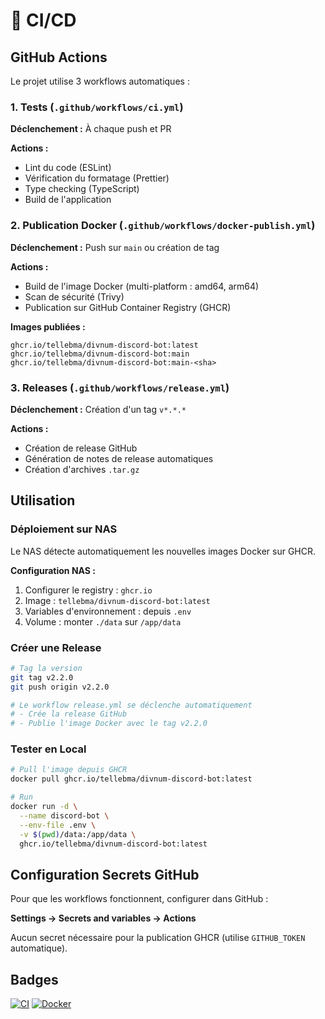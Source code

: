 # 🔄 CI/CD

## GitHub Actions

Le projet utilise 3 workflows automatiques :

### 1. Tests (`.github/workflows/ci.yml`)

**Déclenchement :** À chaque push et PR

**Actions :**
- Lint du code (ESLint)
- Vérification du formatage (Prettier)
- Type checking (TypeScript)
- Build de l'application

### 2. Publication Docker (`.github/workflows/docker-publish.yml`)

**Déclenchement :** Push sur `main` ou création de tag

**Actions :**
- Build de l'image Docker (multi-platform : amd64, arm64)
- Scan de sécurité (Trivy)
- Publication sur GitHub Container Registry (GHCR)

**Images publiées :**
```
ghcr.io/tellebma/divnum-discord-bot:latest
ghcr.io/tellebma/divnum-discord-bot:main
ghcr.io/tellebma/divnum-discord-bot:main-<sha>
```

### 3. Releases (`.github/workflows/release.yml`)

**Déclenchement :** Création d'un tag `v*.*.*`

**Actions :**
- Création de release GitHub
- Génération de notes de release automatiques
- Création d'archives `.tar.gz`

## Utilisation

### Déploiement sur NAS

Le NAS détecte automatiquement les nouvelles images Docker sur GHCR.

**Configuration NAS :**
1. Configurer le registry : `ghcr.io`
2. Image : `tellebma/divnum-discord-bot:latest`
3. Variables d'environnement : depuis `.env`
4. Volume : monter `./data` sur `/app/data`

### Créer une Release

```bash
# Tag la version
git tag v2.2.0
git push origin v2.2.0

# Le workflow release.yml se déclenche automatiquement
# - Crée la release GitHub
# - Publie l'image Docker avec le tag v2.2.0
```

### Tester en Local

```bash
# Pull l'image depuis GHCR
docker pull ghcr.io/tellebma/divnum-discord-bot:latest

# Run
docker run -d \
  --name discord-bot \
  --env-file .env \
  -v $(pwd)/data:/app/data \
  ghcr.io/tellebma/divnum-discord-bot:latest
```

## Configuration Secrets GitHub

Pour que les workflows fonctionnent, configurer dans GitHub :

**Settings → Secrets and variables → Actions**

Aucun secret nécessaire pour la publication GHCR (utilise `GITHUB_TOKEN` automatique).

## Badges

[![CI](https://github.com/tellebma/divnum-discord-bot/actions/workflows/ci.yml/badge.svg)](https://github.com/tellebma/divnum-discord-bot/actions/workflows/ci.yml)
[![Docker](https://github.com/tellebma/divnum-discord-bot/actions/workflows/docker-publish.yml/badge.svg)](https://github.com/tellebma/divnum-discord-bot/actions/workflows/docker-publish.yml)







